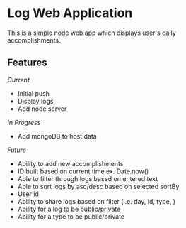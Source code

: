 # Log Web Application
This is a simple node web app which displays user's daily accomplishments.

## Features
*Current*
* Initial push
* Display logs
* Add node server

*In Progress*
* Add mongoDB to host data

*Future*
* Ability to add new accomplishments
* ID built based on current time ex. Date.now()
* Able to filter through logs based on entered text
* Able to sort logs by asc/desc based on selected sortBy
* User id 
* Ability to share logs based on filter (i.e. day, id, type, )
* Ability for a log to be public/private
* Ability for a type to be public/private